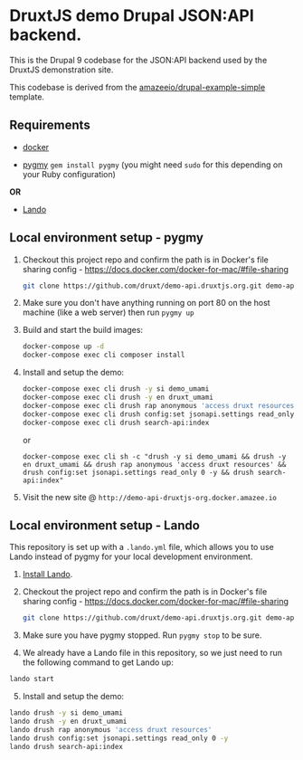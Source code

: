 # DruxtJS demo Drupal JSON:API backend.

This is the Drupal 9 codebase for the JSON:API backend used by the DruxtJS demonstration site.

This codebase is derived from the [amazeeio/drupal-example-simple](https://github.com/amazeeio/drupal-example-simple/tree/9.x) template.


## Requirements

* [docker](https://docs.docker.com/install/)

* [pygmy](https://pygmy.readthedocs.io/) `gem install pygmy` (you might need `sudo` for this depending on your Ruby configuration)

**OR**

* [Lando](https://docs.lando.dev/basics/installation.html#system-requirements)


## Local environment setup - pygmy

1. Checkout this project repo and confirm the path is in Docker's file sharing config - https://docs.docker.com/docker-for-mac/#file-sharing

    ```bash
    git clone https://github.com/druxt/demo-api.druxtjs.org.git demo-api.druxtjs.org && cd $_
    ```

2. Make sure you don't have anything running on port 80 on the host machine (like a web server) then run `pygmy up`

3. Build and start the build images:

    ```bash
    docker-compose up -d
    docker-compose exec cli composer install
    ```

4. Install and setup the demo:

    ```bash
    docker-compose exec cli drush -y si demo_umami
    docker-compose exec cli drush -y en druxt_umami
    docker-compose exec cli drush rap anonymous 'access druxt resources'
    docker-compose exec cli drush config:set jsonapi.settings read_only 0 -y
    docker-compose exec cli drush search-api:index
    ```

    or

    ```
    docker-compose exec cli sh -c "drush -y si demo_umami && drush -y en druxt_umami && drush rap anonymous 'access druxt resources' && drush config:set jsonapi.settings read_only 0 -y && drush search-api:index"
    ```

5. Visit the new site @ `http://demo-api-druxtjs-org.docker.amazee.io`


## Local environment setup - Lando

This repository is set up with a `.lando.yml` file, which allows you to use Lando instead of pygmy for your local development environment.

1. [Install Lando](https://docs.lando.dev/basics/installation.html#system-requirements).

2. Checkout the project repo and confirm the path is in Docker's file sharing config - https://docs.docker.com/docker-for-mac/#file-sharing

    ```bash
    git clone https://github.com/druxt/demo-api.druxtjs.org.git demo-api.druxtjs.org && cd $_
    ```

3. Make sure you have pygmy stopped. Run `pygmy stop` to be sure.

4. We already have a Lando file in this repository, so we just need to run the following command to get Lando up:

 ```bash
lando start
```

5. Install and setup the demo:

```bash
lando drush -y si demo_umami
lando drush -y en druxt_umami
lando drush rap anonymous 'access druxt resources'
lando drush config:set jsonapi.settings read_only 0 -y
lando drush search-api:index
```

